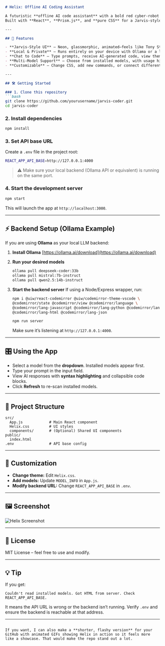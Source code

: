 ````markdown
# Helix: Offline AI Coding Assistant

A futuristic **offline AI code assistant** with a bold red cyber-robot interface.  
Built with **React**, **Prism.js**, and **pure CSS** for a Jarvis-style experience.

---

## 🚀 Features

- **Jarvis-Style UI** – Neon, glassmorphic, animated—feels like Tony Stark’s lab.
- **Local & Private** – Runs entirely on your device with Ollama or a local API backend.
- **Chat to Code** – Type prompts, receive AI-generated code, view them in collapsible, syntax-highlighted blocks.
- **Multi-Model Support** – Choose from installed models, with usage hints in the dropdown.
- **Customizable** – Change CSS, add new commands, or connect different local LLM/code models.

---

## 🛠️ Getting Started

### 1. Clone this repository
```bash
git clone https://github.com/yourusername/jarvis-coder.git
cd jarvis-coder
````

### 2. Install dependencies

```bash
npm install
```

### 3. Set API base URL

Create a `.env` file in the project root:

```bash
REACT_APP_API_BASE=http://127.0.0.1:4000
```

> ⚠️ Make sure your local backend (Ollama API or equivalent) is running on the same port.

### 4. Start the development server

```bash
npm start
```

This will launch the app at `http://localhost:3000`.

---

## ⚡ Backend Setup (Ollama Example)

If you are using **Ollama** as your local LLM backend:

1. **Install Ollama**
   [https://ollama.ai/download](https://ollama.ai/download)

2. **Run your desired models**

   ```bash
   ollama pull deepseek-coder:33b
   ollama pull mistral:7b-instruct
   ollama pull qwen2.5:14b-instruct
   ```

3. **Start the backend server**
   If using a Node/Express wrapper, run:

   ```bash
   npm i @uiw/react-codemirror @uiw/codemirror-theme-vscode \
   @codemirror/state @codemirror/view @codemirror/language \
   @codemirror/lang-javascript @codemirror/lang-python @codemirror/lang-markdown \
   @codemirror/lang-html @codemirror/lang-json

   npm run server
   ```

   Make sure it’s listening at `http://127.0.0.1:4000`.

---

## 🎛 Using the App

* Select a model from the **dropdown**. Installed models appear first.
* Type your prompt in the input field.
* View AI responses with **syntax highlighting** and collapsible code blocks.
* Click **Refresh** to re-scan installed models.

---

## 📂 Project Structure

```
src/
  App.js            # Main React component
  Helix.css         # UI styles
  components/       # (Optional) Shared UI components
public/
  index.html
.env                # API base config
```

---

## 🔧 Customization

* **Change theme:** Edit `Helix.css`.
* **Add models:** Update `MODEL_INFO` in `App.js`.
* **Modify backend URL:** Change `REACT_APP_API_BASE` in `.env`.

---

## 🖼️ Screenshot

![Helix Screenshot](screenshot.png)

---

## 📜 License

MIT License – feel free to use and modify.

---

## 💡 Tip

If you get:

```
Couldn't read installed models. Got HTML from server. Check REACT_APP_API_BASE.
```

It means the API URL is wrong or the backend isn’t running.
Verify `.env` and ensure the backend is reachable at that address.

---

```

If you want, I can also make a **shorter, flashy version** for your GitHub with animated GIFs showing Helix in action so it feels more like a showcase. That would make the repo stand out a lot.
```
